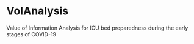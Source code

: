 # VoIAnalysis
Value of Information Analysis for ICU bed preparedness during the early stages of COVID-19
